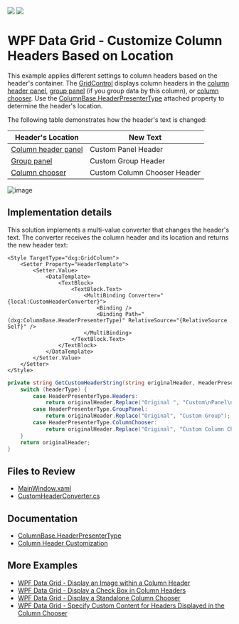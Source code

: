 <!-- default badges list -->
[![](https://img.shields.io/badge/Open_in_DevExpress_Support_Center-FF7200?style=flat-square&logo=DevExpress&logoColor=white)](https://supportcenter.devexpress.com/ticket/details/T1137093)
[![](https://img.shields.io/badge/📖_How_to_use_DevExpress_Examples-e9f6fc?style=flat-square)](https://docs.devexpress.com/GeneralInformation/403183)
<!-- default badges end -->
# WPF Data Grid - Customize Column Headers Based on Location

This example applies different settings to column headers based on the header's container. The [GridControl](https://docs.devexpress.com/WPF/DevExpress.Xpf.Grid.GridControl) displays column headers in the [column header panel](https://docs.devexpress.com/WPF/7569/controls-and-libraries/data-grid/visual-elements/common-elements/column-header-panel), [group panel](https://docs.devexpress.com/WPF/6215/controls-and-libraries/data-grid/visual-elements/common-elements/group-panel) (if you group data by this column), or [column chooser](https://docs.devexpress.com/WPF/6217/controls-and-libraries/data-grid/visual-elements/common-elements/column-band-chooser). Use the [ColumnBase.HeaderPresenterType](https://docs.devexpress.com/WPF/DevExpress.Xpf.Grid.ColumnBase.HeaderPresenterType) attached property to determine the header's location.

The following table demonstrates how the header's text is changed:

| Header's Location | New Text |
| --- | --- |
| [Column header panel](https://docs.devexpress.com/WPF/7569/controls-and-libraries/data-grid/visual-elements/common-elements/column-header-panel) | Custom Panel Header |
| [Group panel](https://docs.devexpress.com/WPF/6215/controls-and-libraries/data-grid/visual-elements/common-elements/group-panel) | Custom Group Header |
| [Column chooser](https://docs.devexpress.com/WPF/6217/controls-and-libraries/data-grid/visual-elements/common-elements/column-band-chooser) | Custom Column Chooser Header |

![image](https://user-images.githubusercontent.com/65009440/212900882-89b3e293-71c2-4f87-9fb0-bd1b006aa629.png)

## Implementation details

This solution implements a multi-value converter that changes the header's text. The converter receives the column header and its location and returns the new header text:

```xaml
<Style TargetType="dxg:GridColumn">
    <Setter Property="HeaderTemplate">
        <Setter.Value>
            <DataTemplate>
                <TextBlock>
                    <TextBlock.Text>
                        <MultiBinding Converter="{local:CustomHeaderConverter}">
                            <Binding />
                            <Binding Path="(dxg:ColumnBase.HeaderPresenterType)" RelativeSource="{RelativeSource Self}" />
                        </MultiBinding>
                    </TextBlock.Text>
                </TextBlock>
            </DataTemplate>
        </Setter.Value>
    </Setter>
</Style>
```

```cs
private string GetCustomHeaderString(string originalHeader, HeaderPresenterType headerType) {
    switch (headerType) {
        case HeaderPresenterType.Headers:
            return originalHeader.Replace("Original ", "Custom\nPanel\n");
        case HeaderPresenterType.GroupPanel:
            return originalHeader.Replace("Original", "Custom Group");
        case HeaderPresenterType.ColumnChooser:
            return originalHeader.Replace("Original", "Custom Column Chooser");
    }
    return originalHeader;
}
```

## Files to Review

- [MainWindow.xaml](./CS/CustomColumnHeader/MainWindow.xaml)
- [CustomHeaderConverter.cs](./CS/CustomColumnHeader/CustomHeaderConverter.cs)

## Documentation

- [ColumnBase.HeaderPresenterType](https://docs.devexpress.com/WPF/DevExpress.Xpf.Grid.ColumnBase.HeaderPresenterType)
- [Column Header Customization](https://docs.devexpress.com/WPF/6295/controls-and-libraries/data-grid/appearance-customization/column-header-customization)

## More Examples

- [WPF Data Grid - Display an Image within a Column Header](https://github.com/DevExpress-Examples/how-to-display-an-image-within-a-column-header-e1629)
- [WPF Data Grid - Display a Check Box in Column Headers](https://github.com/DevExpress-Examples/how-to-display-a-check-box-within-column-headers-e1517)
- [WPF Data Grid - Display a Standalone Column Chooser](https://github.com/DevExpress-Examples/how-to-create-a-custom-column-chooser-e1661)
- [WPF Data Grid - Specify Custom Content for Headers Displayed in the Column Chooser](https://github.com/DevExpress-Examples/wpf-data-grid-custom-content-for-column-chooser-headers)
